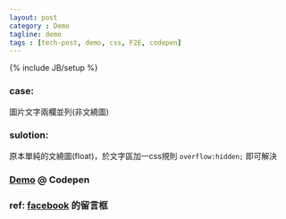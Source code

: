 ```yaml
---
layout: post
category : Demo
tagline: demo
tags : [tech-post, demo, css, F2E, codepen]
---
```

{% include JB/setup %}

### case:
圖片文字兩欄並列(非文繞圖)

### sulotion:
原本單純的文繞圖(float)，於文字區加一css規則 `overflow:hidden;` 即可解決

### [Demo](http://codepen.io/Rplus/pen/mxFaA) @ Codepen

### ref: [facebook][fb] 的留言框


[fb]: http://www.facebook.com/